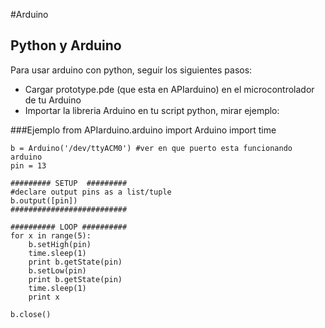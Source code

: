 #Arduino
## Python y Arduino
Para usar arduino con python, seguir los siguientes pasos:
- Cargar prototype.pde (que esta en APIarduino) en el microcontrolador de tu Arduino
- Importar la libreria Arduino en tu script python, mirar ejemplo:

###Ejemplo
	from APIarduino.arduino import Arduino
	import time

	b = Arduino('/dev/ttyACM0') #ver en que puerto esta funcionando arduino
	pin = 13

	######### SETUP  #########
	#declare output pins as a list/tuple
	b.output([pin])
	##########################

	########## LOOP ##########
	for x in range(5):
	    b.setHigh(pin)
	    time.sleep(1)
	    print b.getState(pin)
	    b.setLow(pin)
	    print b.getState(pin)
	    time.sleep(1)
	    print x

	b.close()

